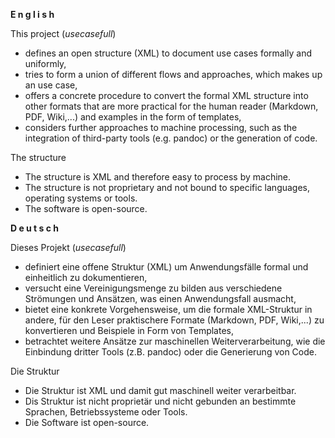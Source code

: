 **E n g l i s h**

This project (*usecasefull*)
- defines an open structure (XML) to document use cases formally and uniformly,
- tries to form a union of different flows and approaches, which makes up an use case,
- offers a concrete procedure to convert the formal XML structure into other formats that are more practical for the human reader (Markdown, PDF, Wiki,...) and examples in the form of templates,
- considers further approaches to machine processing, such as the integration of third-party tools (e.g. pandoc) or the generation of code.

The structure
- The structure is XML and therefore easy to process by machine.
- The structure is not proprietary and not bound to specific languages, operating systems or tools.
- The software is open-source.

**D e u t s c h**

Dieses Projekt (*usecasefull*)
- definiert eine offene Struktur (XML) um Anwendungsfälle formal und einheitlich zu dokumentieren,
- versucht eine Vereinigungsmenge zu bilden aus verschiedene Strömungen und Ansätzen, was einen Anwendungsfall ausmacht,
- bietet eine konkrete Vorgehensweise, um die formale XML-Struktur in andere, für den Leser praktischere Formate (Markdown, PDF, Wiki,...) zu konvertieren und Beispiele in Form von Templates,
- betrachtet weitere Ansätze zur maschinellen Weiterverarbeitung, wie die Einbindung dritter Tools (z.B. pandoc) oder die Generierung von Code.

Die Struktur
- Die Struktur ist XML und damit gut maschinell weiter verarbeitbar.
- Dis Struktur ist nicht proprietär und nicht gebunden an bestimmte Sprachen, Betriebssysteme oder Tools.
- Die Software ist open-source.

